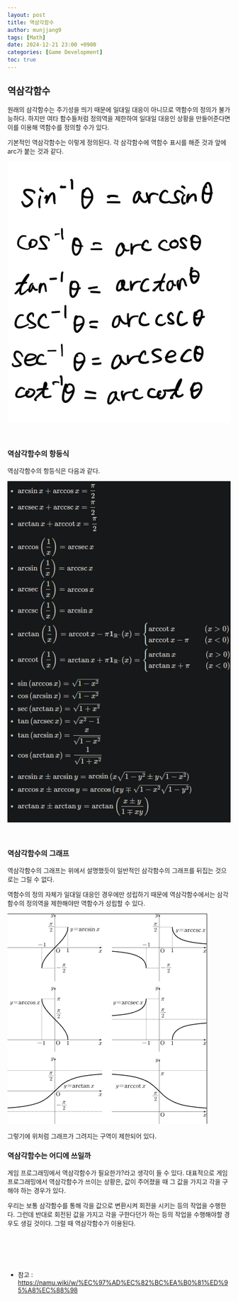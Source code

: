 ```yaml
---
layout: post
title: 역삼각함수
author: munjjang9
tags: [Math]
date: 2024-12-21 23:00 +0900
categories: [Game Development]
toc: true
---
```


## 역삼각함수

원래의 삼각함수는 주기성을 띄기 때문에 일대일 대응이 아니므로 역함수의 정의가 불가능하다. 하지만 여타 함수들처럼 정의역을 제한하여 일대일 대응인 상황을 만들어준다면 이를 이용해 역함수를 정의할 수가 있다.

기본적인 역삼각함수는 이렇게 정의된다. 각 삼각함수에 역함수 표시를 해준 것과 앞에 arc가 붙는 것과 같다.

![Inverse Trigonometric](/assets/images/Inverse-Trigonometric.jpeg)

<br>

### 역삼각함수의 항등식

역삼각함수의 항등식은 다음과 같다.

![Inverse Trigonometric Identity](/assets/images/Inverse-Trigonometric-Identity.png)

<br>

### 역삼각함수의 그래프

역삼각함수의 그래프는 위에서 설명했듯이 일반적인 삼각함수의 그래프를 뒤집는 것으로는 그릴 수 없다.

역함수의 정의 자체가 일대일 대응인 경우에만 성립하기 때문에 역삼각함수에서는 삼각함수의 정의역을 제한해야만 역함수가 성립할 수 있다.

![Inverse Trigonometric Graph](/assets/images/Inverse-Trigonometric-Graph.png)

그렇기에 위처럼 그래프가 그려지는 구역이 제한되어 있다.

### 역삼각함수는 어디에 쓰일까

게임 프로그래밍에서 역삼각함수가 필요한가?라고 생각이 들 수 있다. 대표적으로 게임프로그래밍에서 역삼각함수가 쓰이는 상황은, 값이 주어졌을 때 그 값을 가지고 각을 구해야 하는 경우가 있다.

우리는 보통 삼각함수를 통해 각을 값으로 변환시켜 회전을 시키는 등의 작업을 수행한다. 그런데 반대로 회전된 값을 가지고 각을 구한다던가 하는 등의 작업을 수행해야할 경우도 생길 것이다. 그럴 때 역삼각함수가 이용된다.

<br>
<br>
<br>
<br>

- 참고 : https://namu.wiki/w/%EC%97%AD%EC%82%BC%EA%B0%81%ED%95%A8%EC%88%98